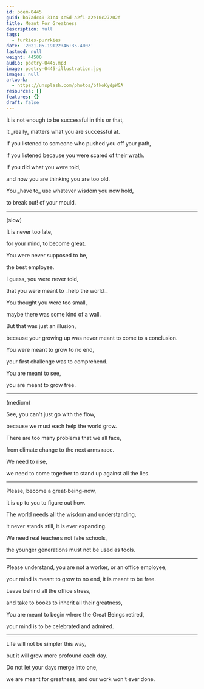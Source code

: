 ```yaml
---
id: poem-0445
guid: ba7adc40-31c4-4c5d-a2f1-a2e10c27202d
title: Meant For Greatness
description: null
tags:
  - furkies-purrkies
date: '2021-05-19T22:46:35.400Z'
lastmod: null
weight: 44500
audio: poetry-0445.mp3
image: poetry-0445-illustration.jpg
images: null
artwork:
  - https://unsplash.com/photos/bfkoKydpWGA
resources: []
features: {}
draft: false
---
```


It is not enough to be successful in this or that,

it \_really\_ matters what you are successful at.

If you listened to someone who pushed you off your path,

if you listened because you were scared of their wrath.

If you did what you were told,

and now you are thinking you are too old.

You \_have to\_ use whatever wisdom you now hold,

to break out! of your mould.

---

(slow)

It is never too late,

for your mind, to become great.

You were never supposed to be,

the best employee.

I guess, you were never told,

that you were meant to \_help the world\_.

You thought you were too small,

maybe there was some kind of a wall.

But that was just an illusion,

because your growing up was never meant to come to a conclusion.

You were meant to grow to no end,

your first challenge was to comprehend.

You are meant to see,

you are meant to grow free.

---

(medium)

See, you can't just go with the flow,

because we must each help the world grow.

There are too many problems that we all face,

from climate change to the next arms race.

We need to rise,

we need to come together to stand up against all the lies.

---

Please, become a great-being-now,

it is up to you to figure out how.

The world needs all the wisdom and understanding,

it never stands still, it is ever expanding.

We need real teachers not fake schools,

the younger generations must not be used as tools.

---

Please understand, you are not a worker, or an office employee,

your mind is meant to grow to no end, it is meant to be free.

Leave behind all the office stress,

and take to books to inherit all their greatness,

You are meant to begin where the Great Beings retired,

your mind is to be celebrated and admired.

---

Life will not be simpler this way,

but it will grow more profound each day.

Do not let your days merge into one,

we are meant for greatness, and our work won't ever done.
